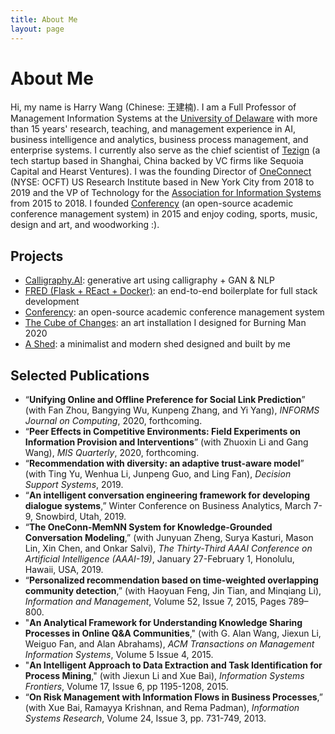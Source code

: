 ```yaml
---
title: About Me
layout: page
---
```

# About Me

Hi, my name is Harry Wang (Chinese: 王建楠). I am a Full Professor of Management Information Systems at the [University of Delaware](https://www.udel.edu/) with more than 15 years' research, teaching, and management experience in AI, business intelligence and analytics, business process management, and enterprise systems. I currently also serve as the chief scientist of [Tezign](https://www.tezign.com) (a tech startup based in Shanghai, China backed by VC firms like Sequoia Capital and Hearst Ventures). I was the founding Director of [OneConnect](https://www.ocft.com/) (NYSE: OCFT) US Research Institute based in New York City from 2018 to 2019 and the VP of Technology for the [Association for Information Systems](https://aisnet.org/) from 2015 to 2018. I founded [Conferency](https://www.conferency.com/) (an open-source academic conference management system) in 2015 and enjoy coding, sports, music, design and art, and woodworking :).

## Projects

- [Calligraphy.AI](http://harrywang.me/calligraphy): generative art using calligraphy + GAN & NLP
- [FRED (Flask + REact + Docker)](http://harrywang.me/fred): an end-to-end boilerplate for full stack development
- [Conferency](https://www.conferency.com/): an open-source academic conference management system
- [The Cube of Changes](http://harrywang.me/cube): an art installation I designed for Burning Man 2020
- [A Shed](http://harrywang.me/shed): a minimalist and modern shed designed and built by me

## Selected Publications

- “**Unifying Online and Offline Preference for Social Link Prediction**” (with Fan Zhou, Bangying Wu, Kunpeng Zhang, and Yi Yang), *INFORMS Journal on Computing*, 2020, forthcoming.
- “**Peer Effects in Competitive Environments: Field Experiments on Information Provision and Interventions**” (with Zhuoxin Li and Gang Wang), *MIS Quarterly*, 2020, forthcoming.
- “**Recommendation with diversity: an adaptive trust-aware model**” (with Ting Yu, Wenhua Li, Junpeng Guo, and Ling Fan), *Decision Support Systems*, 2019.
- “**An intelligent conversation engineering framework for developing dialogue systems**,” Winter Conference on Business Analytics, March 7-9, Snowbird, Utah, 2019.
- “**The OneConn-MemNN System for Knowledge-Grounded Conversation Modeling**,” (with Junyuan Zheng, Surya Kasturi, Mason Lin, Xin Chen, and Onkar Salvi), *The Thirty-Third AAAI Conference on Artificial Intelligence (AAAI-19)*, January 27-February 1, Honolulu, Hawaii, USA, 2019.
- “**Personalized recommendation based on time-weighted overlapping community detection**,” (with Haoyuan Feng, Jin Tian, and Minqiang Li), *Information and Management*, Volume 52, Issue 7, 2015, Pages 789–800.
- "**An Analytical Framework for Understanding Knowledge Sharing Processes in Online Q&A Communities**," (with G. Alan Wang, Jiexun Li, Weiguo Fan, and Alan Abrahams), *ACM Transactions on Management Information Systems*, Volume 5 Issue 4, 2015.
- "**An Intelligent Approach to Data Extraction and Task Identification for Process Mining**," (with Jiexun Li and Xue Bai), *Information Systems Frontiers*, Volume 17, Issue 6, pp 1195-1208, 2015.
- “**On Risk Management with Information Flows in Business Processes**,” (with Xue Bai, Ramayya Krishnan, and Rema Padman), *Information Systems Research*, Volume 24, Issue 3, pp. 731-749, 2013.
